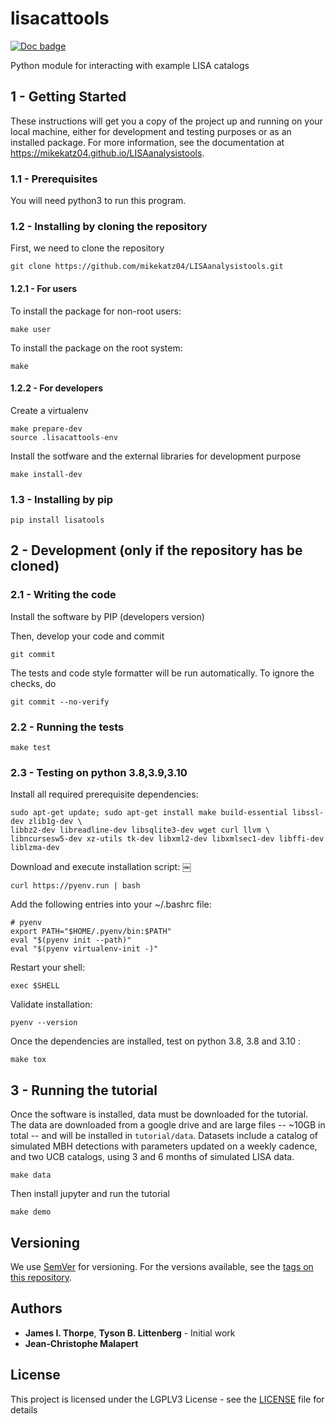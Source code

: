 # lisacattools

[![Doc badge](https://img.shields.io/badge/Docs-master-brightgreen)](https://mikekatz04.github.io/LISAanalysistools)

Python module for interacting with example LISA catalogs

## 1 - Getting Started

These instructions will get you a copy of the project up and running on your local machine,
either for development and testing purposes or as an installed package.  For more information, see the documentation at https://mikekatz04.github.io/LISAanalysistools.

### 1.1 - Prerequisites

You will need python3 to run this program.

### 1.2 - Installing by cloning the repository

First, we need to clone the repository
```
git clone https://github.com/mikekatz04/LISAanalysistools.git
```

#### 1.2.1 - For users

To install the package for non-root users:
```
make user
```

To install the package on the root system:
```
make
```

#### 1.2.2 - For developers

Create a virtualenv

```
make prepare-dev
source .lisacattools-env
```

Install the sotfware and the external libraries for development purpose

```
make install-dev
```

### 1.3 - Installing by pip

```
pip install lisatools
```

## 2 - Development (only if the repository has be cloned)

### 2.1 - Writing the code

Install the software by PIP (developers version)

Then, develop your code and commit
```
git commit
```
The tests and code style formatter will be run automatically. To ignore the
checks, do
```
git commit --no-verify
```

### 2.2 - Running the tests

```
make test
```

### 2.3 - Testing on python 3.8,3.9,3.10

Install all required prerequisite dependencies:

```
sudo apt-get update; sudo apt-get install make build-essential libssl-dev zlib1g-dev \
libbz2-dev libreadline-dev libsqlite3-dev wget curl llvm \
libncursesw5-dev xz-utils tk-dev libxml2-dev libxmlsec1-dev libffi-dev liblzma-dev

```

Download and execute installation script:
￼
```
curl https://pyenv.run | bash
```

Add the following entries into your ~/.bashrc file:

```
# pyenv
export PATH="$HOME/.pyenv/bin:$PATH"
eval "$(pyenv init --path)"
eval "$(pyenv virtualenv-init -)"
```

Restart your shell:

```
exec $SHELL
```

Validate installation:

```
pyenv --version
```

Once the dependencies are installed, test on python 3.8, 3.8 and 3.10 :

```
make tox
```

## 3 - Running the tutorial

Once the software is installed, data must be downloaded for the tutorial.
The data are downloaded from a google drive and are large files -- ~10GB in total -- and will be installed
in `tutorial/data`.
Datasets include a catalog of simulated MBH detections with parameters updated on a weekly cadence,
and two UCB catalogs, using 3 and 6 months of simulated LISA data.
```
make data
```

Then install jupyter and run the tutorial
```
make demo
```

## Versioning

We use [SemVer](http://semver.org/) for versioning. For the versions available, see the [tags on this repository](https://github.com/your/project/tags).

## Authors

* **James I. Thorpe**, **Tyson B. Littenberg** - Initial work
* **Jean-Christophe Malapert**

## License

This project is licensed under the LGPLV3 License - see the [LICENSE](LICENSE) file for details
